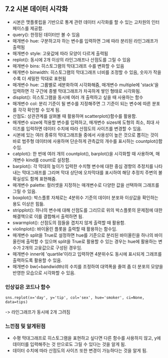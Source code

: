 ## 7.2 시본 데이터 시각화
+ 시본은 맷플롯립을 기반으로 통계 관련 데이터 시각화를 할 수 있는 고차원의 인터페이스를 제공함.
+ query(): 한정된 데이터만 볼 수 있음
+ 매개변수 hue: 구분하고자 하는 변수를 입력하면 그에 따라 분리된 라인그래프가 출력됨
+ 매개변수 style: 고윳값에 따라 모양이 다르게 출력됨
+ replot(): 동시에 2개 이상의 라인그래프나 산점도를 그릴 수 있음
+ 매개변수 bins: 히스토그램의 막대그래프 수를 변화할 수 있음
+ 매개변수 binwidth: 히스토그램의 막대그래프 너비를 조정할 수 있음, 숫자가 작을수록 더 세밀한 막대로 표현됨
+ 매개변수 hue: 그룹별로 세분화하여 시각화해줌, 매개변수 multiple에 'stack'을 입력하면 각 구간에 종별 막대그래프가 차곡하게 쌓인 형태로 시각화됨.
+ displot(): 히스토그램을 동시에 여러 개 출력하고 싶을 때 사용하는 함수
+ 매개변수 col: 분리 기준이 될 변수를 지정해주면 그 기준이 되는 변수에 따른 분포를 각각 확인할 수 있게 됨.
+ 산점도: 상관관계를 살펴볼 때 활용하며 scatterplot()함수를 활용함.
+ 매개변수 size에 적용할 변수를 입력하고, 매개변수 sizes에 도형의 최소, 최대 사이즈를 입력하면 데이터 수치에 따라 산점도의 사이즈를 변경할 수 있음.
+ 시본에 있는 여러 종류의 막대그래프들 중에서 사용성이 높은 것으로 뽑히는 것이 바로 범주형 데이터에 사용하며 단순하게 관측값의 개수를 표시하는 countplot()함수임.
+ catplot(): 한 번에 여러 개의 countplot(), barplot()을 시각화할 때 사용하며, 매개변수 kind를 count로 설정함.
+ barplot(): 각 막대의 높이가 입력한 수치형 변수에 대한 중심 경향의 추정치를 나타내는 막대그래프를 그리며 막대 상단에 오차막대를 표시하여 해당 추정치 주변의 불확실성도 함께 표현해줌.
+ 매개변수 palette: 컬러셋을 지정하는 매개변수로 다양한 값을 선택하여 그래프를 그릴 수 있음.
+ boxplot(): 박스플롯 자체로는 4분위수 기준의 데이터 분포와 이상값을 확인하는 용도 이상은 힘듦.
+ stripplot(): 하나의 변수에 대해 산점도를 그리므로 위의 박스플롯의 문제점에 대한 해결책으로 이를 결합해서 출력하면 됨.
+ swarmplot(): 산점도의 점들을 겹치지 않게 출력할 때 활용함.
+ violinplot(): 바이올린 플롯을 출력할 때 활용하는 함수임.
+ 매개변수 split을 True로 설정하면 hue를 기준으로 분리된 바이올린을 하나의 바이올린에 출력할 수 있으며 split을 True로 활용할 수 있는 경우는 hue에 활용하는 변수가 2개의 고윳값으로 구성된 경우임.
+ 매개변수 inner에 'quartile'이라고 입력하면 4분위수도 동시에 표시되게 그래프를 출력하도록 활용할 수 있음.
+ 매개변수 bw(=bandwidth)의 수치를 조정하여 대역폭을 줄여 좀 더 분포의 모양을 반영한 모습으로 시각화할 수 있음.
  
### 인상깊은 코드나 함수
`````
sns.replot(x='day', y='tip', col='sex', hue='smoker', ci=None, data=tips)
`````
-> 라인그래프가 동시에 2개 그려짐

### 느낀점 및 알게된점
+ 수평 막대그래프로 히스토그램을 표현하고 싶다면 다른 함수를 사용하지 않고, y에 데이터를 입력해주는 것 만으로도 그릴 수 있다는 것을 알게 됨.
+ 데이터 수치에 따라 산점도의 사이즈 또한 변경이 가능하다는 것을 알게 됨.
